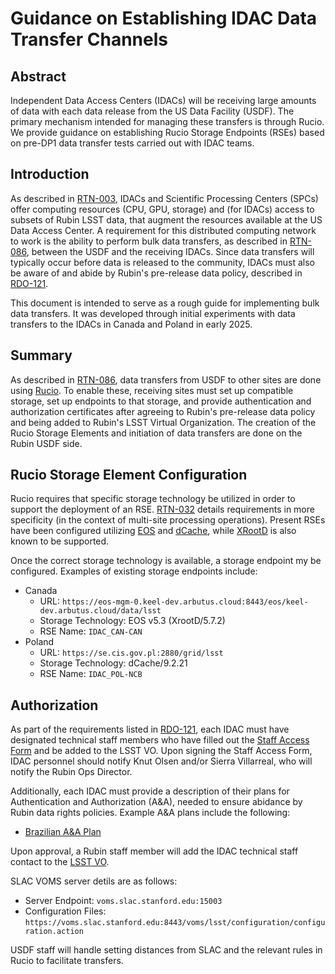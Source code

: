 # Guidance on Establishing IDAC Data Transfer Channels

## Abstract
Independent Data Access Centers (IDACs) will be receiving large amounts of data with each data release from the US Data Facility (USDF). The primary mechanism intended for managing these transfers is through Rucio. We provide guidance on establishing Rucio Storage Endpoints (RSEs) based on pre-DP1 data transfer tests carried out with IDAC teams.

## Introduction
As described in [RTN-003](http://ls.st/rtn-003), IDACs and Scientific Processing Centers (SPCs) offer computing resources (CPU, GPU, storage) and (for IDACs) access to subsets of Rubin LSST data, that augment the resources available at the US Data Access Center. A requirement for this distributed computing network to work is the ability to perform bulk data transfers, as described in [RTN-086](http://ls.st/rtn-086), between the USDF and the receiving IDACs. Since data transfers will typically occur before data is released to the community, IDACs must also be aware of and abide by Rubin's pre-release data policy, described in [RDO-121](http://ls.st/rdo-121).

This document is intended to serve as a rough guide for implementing bulk data transfers. It was developed through initial experiments with data transfers to the IDACs in Canada and Poland in early 2025.

## Summary
As described in [RTN-086](http://ls.st/rtn-086), data transfers from USDF to other sites are done using [Rucio](https://rucio.cern.ch/). To enable these, receiving sites must set up compatible storage, set up endpoints to that storage, and provide authentication and authorization certificates after agreeing to Rubin's pre-release data policy and being added to Rubin's LSST Virtual Organization. The creation of the Rucio Storage Elements and initiation of data transfers are done on the Rubin USDF side.

## Rucio Storage Element Configuration
Rucio requires that specific storage technology be utilized in order to support the deployment of an RSE. [RTN-032](https://rtn-032.lsst.io/#specification-of-rucio-storage-element-rse) details requirements in more specificity (in the context of multi-site processing operations). Present RSEs have been configured utilizing [EOS](https://eos-web.web.cern.ch/eos-web/) and [dCache](https://www.dcache.org/), while [XRootD](https://xrootd.org/) is also known to be supported.

Once the correct storage technology is available, a storage endpoint my be configured. Examples of existing storage endpoints include:
- Canada
  - URL: `https://eos-mgm-0.keel-dev.arbutus.cloud:8443/eos/keel-dev.arbutus.cloud/data/lsst`
  - Storage Technology: EOS v5.3 (XrootD/5.7.2)
  - RSE Name: `IDAC_CAN-CAN`
- Poland
  - URL: `https://se.cis.gov.pl:2880/grid/lsst`
  - Storage Technology: dCache/9.2.21
  - RSE Name: `IDAC_POL-NCB`

## Authorization
As part of the requirements listed in [RDO-121](http://ls.st/rdo-121), each IDAC must have designated technical staff members who have filled out the [Staff Access Form](https://ls.st/staff-access-form) and be added to the LSST VO. Upon signing the Staff Access Form, IDAC personnel should notify Knut Olsen and/or Sierra Villarreal, who will notify the Rubin Ops Director.

Additionally, each IDAC must provide a description of their plans for Authentication and Authorization (A&A), needed to ensure abidance by Rubin data rights policies. Example A&A plans include the following:
- [Brazilian A&A Plan](https://docs.google.com/document/d/1okCcgxymznAPxqbcnoEcM6wUJhpMHEna0iZP98NdHPs/edit?tab=t.0)

Upon approval, a Rubin staff member will add the IDAC technical staff contact to the [LSST VO](https://github.com/opensciencegrid/osg-vo-config/tree/master).

SLAC VOMS server detils are as follows:
- Server Endpoint: `voms.slac.stanford.edu:15003`
- Configuration Files: `https://voms.slac.stanford.edu:8443/voms/lsst/configuration/configuration.action`

USDF staff will handle setting distances from SLAC and the relevant rules in Rucio to facilitate transfers.